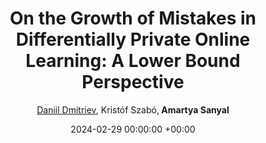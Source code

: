 ---
layout: post
categories: research
authors: "Amartya Sanyal"
venue: Arxiv
shortVenue: Arxiv
title:  "On the Growth of Mistakes in Differentially Private Online Learning: A Lower Bound Perspective"
date:   2024-02-29 00:00:00 +00:00
author: <a href="https://ai.ethz.ch/about-us/people/daniil-dmitriev.html"> Daniil Dmitriev</a>, Kristóf Szabó,<strong> Amartya Sanyal </strong>
important: new
accepted: no
arxiv: https://arxiv.org/abs/2402.16778
---